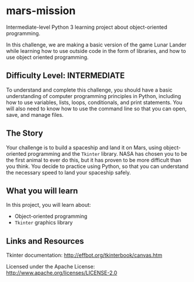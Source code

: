 # mars-mission

Intermediate-level Python 3 learning project about object-oriented programming.

In this challenge, we are making a basic version of the game Lunar Lander while learning how to use outside code in the form of libraries, and how to use object oriented programming.

## Difficulty Level:  INTERMEDIATE

To understand and complete this challenge, you should have a basic understanding of computer programming principles in Python, including how to use variables, lists, loops, conditionals, and print statements. You will also need to know how to use the command line so that you can open, save, and manage files.

## The Story

Your challenge is to build a spaceship and land it on Mars, using object-oriented programming and the `Tkinter` library. NASA has chosen you to be the first animal to ever do this, but it has proven to be more difficult than you think. You decide to practice using Python, so that you can understand the necessary speed to land your spaceship safely. 

## What you will learn

In this project, you will learn about:
* Object-oriented programming
* `Tkinter` graphics library

## Links and Resources

Tkinter documentation: http://effbot.org/tkinterbook/canvas.htm




Licensed under the Apache License: http://www.apache.org/licenses/LICENSE-2.0
